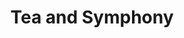 ---
title: Tea and Symphony
year: 1958
opening_date: 1958-11-12
closing_date: 1958-11-22
layout: productions
image:
image_caption:
image_credit:
playbill: 
category: 
details:
  Theatre: Theatre Jacksonville
  Venue: Little Theatre
cast:
  Laura Reynolds: Thelma Mayeron
  Lilly Sears: Hazel Miller
  Tom Lee: William E. Schill
  David Harris: David F. Harlin
  George Edwards: Ralph
  Dick Wright: Al
  Buzzy Klausner: Steve
  Norman Howard: Bill Reynolds
  Bob Simpson: Phil
  Marshall Grauer: Herbert Lee
crew:
  Designer and Director: Maurice Geoffrey
  Stage Manager: Bill Gibbs
  Assistant Stage Manager: Mark Harris
  book-holder: Libbi Whiteman
  Lighting:
    - Chuck Tankersley
    - Dr. Alvin Gross
    - Jean Tankersley
    - Art Logan
  Sound Effects:
    - Dorothy Massey
    - Eldene Moulton
  Wardrobe:
    - Mary Lou Crique
    - Agatha Norvell
    - Dorothy Portnoy
    - Jean Tankersley
  Properties:
    - Esther Mae Blankenbeckler
    - Sue Henderson
    - Thelma Altman
    - Marie Bristow
    - Gayle Swymer
    - Dave Adams
    - Esher Barnes
    - Joan Bristow
  Make-Up:
    - Polly Clendening
    - Beverly Fink
    - Rozelle Cohen
    - Barbara Aspinwall
    - John Tacy
    - Jean Tankersley
    - Anne Koontz
    - Gayle Ragland
    - Peggy Gift
    - A. Ira Fink
  Scenery:
    - Frank Ridge
    - Mark Harris
    - Dixie Cohen
    - Buzzy Klausner
    - Sid Backer
    - Dave Adams
    - John Tacy
    - Malcolm Argo
    - Marie Logan
    - Art Logan
    - Phyllis Druhl
    - Bunni Thornhill
    - Felix Jacobs
    - Rozelle Cohen
    - Dorothy Johnson
    - Susan Massey
    - Barbara Aspinwall
    - Klip Smith
    - Betty Smith
    - Sylvester Scotti
    - Kathryn Allen
    - Linda Davis
    - Bill Schill
    - Gladys Brown
orchestra:
external_links:
---
